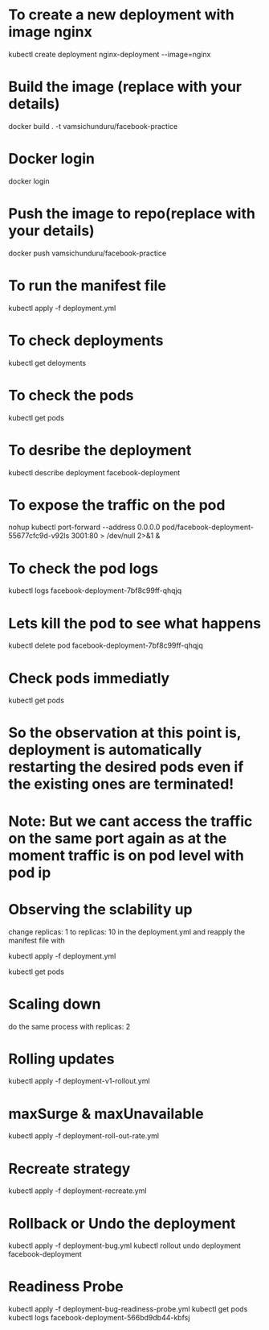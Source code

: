 # To create a new deployment with image nginx
kubectl create deployment nginx-deployment --image=nginx

# Build the image (replace with your details)
docker build . -t vamsichunduru/facebook-practice

# Docker login
docker login

# Push the image to repo(replace with your details)
docker push vamsichunduru/facebook-practice

# To run the manifest file
kubectl apply -f deployment.yml

# To check deployments
kubectl get deloyments

# To check the pods
kubectl get pods

# To desribe the deployment
kubectl describe deployment facebook-deployment

# To expose the traffic on the pod
nohup kubectl port-forward --address 0.0.0.0 pod/facebook-deployment-55677cfc9d-v92ls 3001:80 > /dev/null 2>&1 &

# To check the pod logs
kubectl logs facebook-deployment-7bf8c99ff-qhqjq

# Lets kill the pod to see what happens
kubectl delete pod facebook-deployment-7bf8c99ff-qhqjq

# Check pods immediatly
kubectl get pods

# So the observation at this point is, deployment is automatically restarting the desired pods even if the existing ones are terminated!

# Note: But we cant access the traffic on the same port again as at the moment traffic is on pod level with pod ip

# Observing the sclability up
change  replicas: 1 to   replicas: 10 in the deployment.yml and reapply the manifest file with 

kubectl apply -f deployment.yml

kubectl get pods

# Scaling down 
do the same process with replicas: 2

# Rolling updates
kubectl apply -f deployment-v1-rollout.yml

# maxSurge & maxUnavailable
kubectl apply -f deployment-roll-out-rate.yml

# Recreate strategy
kubectl apply -f deployment-recreate.yml

# Rollback or Undo the deployment
kubectl apply -f deployment-bug.yml
kubectl rollout undo deployment facebook-deployment

# Readiness Probe
kubectl apply -f deployment-bug-readiness-probe.yml
kubectl get pods
kubectl logs facebook-deployment-566bd9db44-kbfsj
